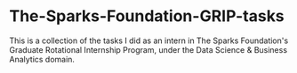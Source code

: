 # The-Sparks-Foundation-GRIP-tasks

This is a collection of the tasks I did as an intern in The Sparks Foundation's Graduate Rotational Internship Program, under the Data Science & Business Analytics domain.
